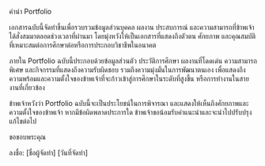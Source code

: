 คำนำ Portfolio

เอกสารฉบับนี้จัดทำขึ้นเพื่อรวบรวมข้อมูลส่วนบุคคล ผลงาน ประสบการณ์ และความสามารถที่ข้าพเจ้าได้สั่งสมมาตลอดช่วงเวลาที่ผ่านมา โดยมุ่งหวังให้เป็นเอกสารที่แสดงถึงตัวตน ศักยภาพ และคุณสมบัติที่เหมาะสมต่อการศึกษาต่อหรือการประกอบวิชาชีพในอนาคต

ภายใน Portfolio ฉบับนี้ประกอบด้วยข้อมูลส่วนตัว ประวัติการศึกษา ผลงานที่โดดเด่น ความสามารถพิเศษ และกิจกรรมที่แสดงถึงความรับผิดชอบ รวมถึงความมุ่งมั่นในการพัฒนาตนเอง เพื่อแสดงถึงความพร้อมและความตั้งใจของข้าพเจ้าที่จะก้าวเข้าสู่การศึกษาในระดับที่สูงขึ้น หรือการทำงานในสายงานที่เกี่ยวข้อง

ข้าพเจ้าหวังว่า Portfolio ฉบับนี้จะเป็นประโยชน์ในการพิจารณา และแสดงให้เห็นถึงศักยภาพและความตั้งใจของข้าพเจ้า หากมีข้อผิดพลาดประการใด ข้าพเจ้าขอน้อมรับคำแนะนำและจะนำไปปรับปรุงแก้ไขต่อไป

ขอขอบพระคุณ

ลงชื่อ: [ชื่อผู้จัดทำ]
[วันที่จัดทำ]

